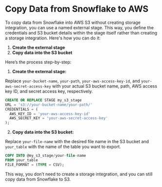 # Copy Data from Snowflake to AWS

To copy data from Snowflake into AWS S3 without creating storage integration, you can use a named external stage. This way, you define the credentials and S3 bucket details within the stage itself rather than creating a storage integration. Here's how you can do it:

1. **Create the external stage**
2. **Copy data into the S3 bucket**

Here’s the process step-by-step:

1. **Create the external stage:**

Replace `your-bucket-name`, `your-path`, `your-aws-access-key-id`, and `your-aws-secret-access-key` with your actual S3 bucket name, path, AWS access key ID, and secret access key, respectively.

```sql
CREATE OR REPLACE STAGE my_s3_stage
URL = 's3://your-bucket-name/your-path/'
CREDENTIALS = (
  AWS_KEY_ID = 'your-aws-access-key-id'
  AWS_SECRET_KEY = 'your-aws-secret-access-key'
);
```

2. **Copy data into the S3 bucket:**

Replace `your-file-name` with the desired file name in the S3 bucket and `your_table` with the name of the table you want to export.

```sql
COPY INTO @my_s3_stage/your-file-name
FROM your_table
FILE_FORMAT = (TYPE = CSV);
```

This way, you don’t need to create a storage integration, and you can still copy data from Snowflake to S3.
